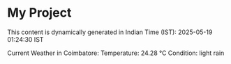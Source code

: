 # My Project

This content is dynamically generated in Indian Time (IST): 2025-05-19 01:24:30 IST


Current Weather in Coimbatore:
Temperature: 24.28 °C
Condition: light rain
